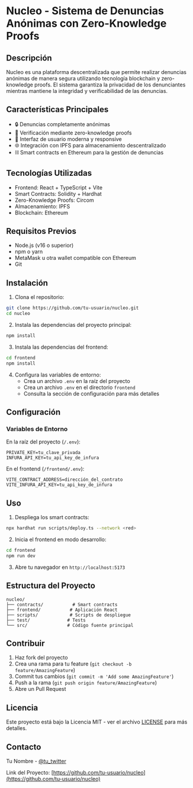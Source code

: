 # Nucleo - Sistema de Denuncias Anónimas con Zero-Knowledge Proofs

## Descripción
Nucleo es una plataforma descentralizada que permite realizar denuncias anónimas de manera segura utilizando tecnología blockchain y zero-knowledge proofs. El sistema garantiza la privacidad de los denunciantes mientras mantiene la integridad y verificabilidad de las denuncias.

## Características Principales
- 🔒 Denuncias completamente anónimas
- 🔐 Verificación mediante zero-knowledge proofs
- 📱 Interfaz de usuario moderna y responsive
- 🌐 Integración con IPFS para almacenamiento descentralizado
- ⛓️ Smart contracts en Ethereum para la gestión de denuncias

## Tecnologías Utilizadas
- Frontend: React + TypeScript + Vite
- Smart Contracts: Solidity + Hardhat
- Zero-Knowledge Proofs: Circom
- Almacenamiento: IPFS
- Blockchain: Ethereum

## Requisitos Previos
- Node.js (v16 o superior)
- npm o yarn
- MetaMask u otra wallet compatible con Ethereum
- Git

## Instalación

1. Clona el repositorio:
```bash
git clone https://github.com/tu-usuario/nucleo.git
cd nucleo
```

2. Instala las dependencias del proyecto principal:
```bash
npm install
```

3. Instala las dependencias del frontend:
```bash
cd frontend
npm install
```

4. Configura las variables de entorno:
   - Crea un archivo `.env` en la raíz del proyecto
   - Crea un archivo `.env` en el directorio `frontend`
   - Consulta la sección de configuración para más detalles

## Configuración

### Variables de Entorno
En la raíz del proyecto (`/.env`):
```
PRIVATE_KEY=tu_clave_privada
INFURA_API_KEY=tu_api_key_de_infura
```

En el frontend (`/frontend/.env`):
```
VITE_CONTRACT_ADDRESS=dirección_del_contrato
VITE_INFURA_API_KEY=tu_api_key_de_infura
```

## Uso

1. Despliega los smart contracts:
```bash
npx hardhat run scripts/deploy.ts --network <red>
```

2. Inicia el frontend en modo desarrollo:
```bash
cd frontend
npm run dev
```

3. Abre tu navegador en `http://localhost:5173`

## Estructura del Proyecto
```
nucleo/
├── contracts/           # Smart contracts
├── frontend/           # Aplicación React
├── scripts/            # Scripts de despliegue
├── test/              # Tests
└── src/               # Código fuente principal
```

## Contribuir
1. Haz fork del proyecto
2. Crea una rama para tu feature (`git checkout -b feature/AmazingFeature`)
3. Commit tus cambios (`git commit -m 'Add some AmazingFeature'`)
4. Push a la rama (`git push origin feature/AmazingFeature`)
5. Abre un Pull Request

## Licencia
Este proyecto está bajo la Licencia MIT - ver el archivo [LICENSE](LICENSE) para más detalles.

## Contacto
Tu Nombre - [@tu_twitter](https://twitter.com/tu_twitter)

Link del Proyecto: [https://github.com/tu-usuario/nucleo](https://github.com/tu-usuario/nucleo)

